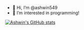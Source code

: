 - 👋 Hi, I’m @ashwin549
- 👀 I’m interested in programming!

<!---
ashwin549/ashwin549 is a ✨ special ✨ repository because its `README.md` (this file) appears on your GitHub profile.
You can click the Preview link to take a look at your changes.
--->

[![Ashwin's GitHub stats](https://github-readme-stats.vercel.app/api?username=ashwin549)](https://github.com/ashwin549/github-readme-stats&theme=radical)
